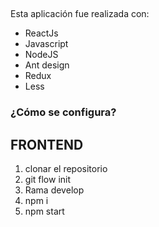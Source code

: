 
## 
Esta aplicación fue realizada con:
- ReactJs
- Javascript
- NodeJS
- Ant design
- Redux
- Less
### ¿Cómo se configura?

## FRONTEND  
1. clonar el repositorio
2. git flow init
3. Rama develop
4. npm i
5. npm start

